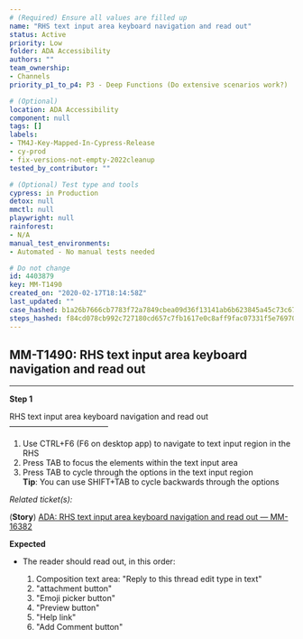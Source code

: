 ```yaml
---
# (Required) Ensure all values are filled up
name: "RHS text input area keyboard navigation and read out"
status: Active
priority: Low
folder: ADA Accessibility
authors: ""
team_ownership: 
- Channels
priority_p1_to_p4: P3 - Deep Functions (Do extensive scenarios work?)

# (Optional)
location: ADA Accessibility
component: null
tags: []
labels: 
- TM4J-Key-Mapped-In-Cypress-Release
- cy-prod
- fix-versions-not-empty-2022cleanup
tested_by_contributor: ""

# (Optional) Test type and tools
cypress: in Production
detox: null
mmctl: null
playwright: null
rainforest: 
- N/A
manual_test_environments:
- Automated - No manual tests needed

# Do not change
id: 4403879
key: MM-T1490
created_on: "2020-02-17T18:14:58Z"
last_updated: ""
case_hashed: b1a26b7666cb7783f72a7849cbea09d36f13141ab6b623845a45c73c6764c2aad88cd6497b25af031db9b2564d365e00
steps_hashed: f84cd078cb992c727180cd657c7fb1617e0c8aff9fac07331f5e7697039bec3299324f1682340fa69e5b43fcd33f2065
---
```


<!-- (Auto-generated) Based on frontmatter's "key" and "name" -->

## MM-T1490: RHS text input area keyboard navigation and read out

---

**Step 1**

RHS text input area keyboard navigation and read out\
–––––––––––––––––––––––––

1. Use CTRL+F6 (F6 on desktop app) to navigate to text input region in the RHS
2. Press TAB to focus the elements within the text input area
3. Press TAB to cycle through the options in the text input region\
   **Tip**: You can use SHIFT+TAB to cycle backwards through the options

_Related ticket(s):_

(**Story**) [ADA: RHS text input area keyboard navigation and read out — MM-16382](https://mattermost.atlassian.net/browse/MM-16382)

**Expected**

- The reader should read out, in this order:

  1. Composition text area: "Reply to this thread edit type in text"
  2. "attachment button"
  3. "Emoji picker button"
  4. "Preview button"
  5. "Help link"
  6. "Add Comment button"
